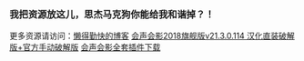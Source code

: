 ### 我把资源放这儿，思杰马克狗你能给我和谐掉？！
更多资源请访问：[懒得勤快的博客](https://masuit.com)
[会声会影2018旗舰版v21.3.0.114 汉化直装破解版+官方手动破解版](https://masuit.com/181)
[会声会影全套插件下载](https://masuit.com/182)
